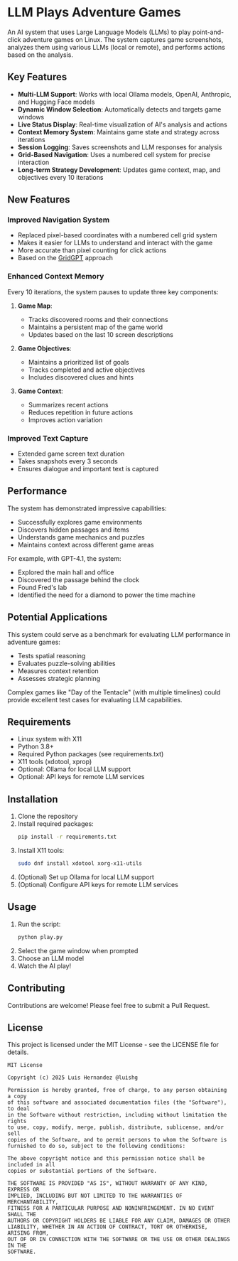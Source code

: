 # LLM Plays Adventure Games

An AI system that uses Large Language Models (LLMs) to play point-and-click adventure games on Linux. The system captures game screenshots, analyzes them using various LLMs (local or remote), and performs actions based on the analysis.

## Key Features

- **Multi-LLM Support**: Works with local Ollama models, OpenAI, Anthropic, and Hugging Face models
- **Dynamic Window Selection**: Automatically detects and targets game windows
- **Live Status Display**: Real-time visualization of AI's analysis and actions
- **Context Memory System**: Maintains game state and strategy across iterations
- **Session Logging**: Saves screenshots and LLM responses for analysis
- **Grid-Based Navigation**: Uses a numbered cell system for precise interaction
- **Long-term Strategy Development**: Updates game context, map, and objectives every 10 iterations

## New Features

### Improved Navigation System
- Replaced pixel-based coordinates with a numbered cell grid system
- Makes it easier for LLMs to understand and interact with the game
- More accurate than pixel counting for click actions
- Based on the [GridGPT](https://github.com/quinny1187/GridGPT) approach

### Enhanced Context Memory
Every 10 iterations, the system pauses to update three key components:

1. **Game Map**: 
   - Tracks discovered rooms and their connections
   - Maintains a persistent map of the game world
   - Updates based on the last 10 screen descriptions

2. **Game Objectives**:
   - Maintains a prioritized list of goals
   - Tracks completed and active objectives
   - Includes discovered clues and hints

3. **Game Context**:
   - Summarizes recent actions
   - Reduces repetition in future actions
   - Improves action variation

### Improved Text Capture
- Extended game screen text duration
- Takes snapshots every 3 seconds
- Ensures dialogue and important text is captured

## Performance

The system has demonstrated impressive capabilities:
- Successfully explores game environments
- Discovers hidden passages and items
- Understands game mechanics and puzzles
- Maintains context across different game areas

For example, with GPT-4.1, the system:
- Explored the main hall and office
- Discovered the passage behind the clock
- Found Fred's lab
- Identified the need for a diamond to power the time machine

## Potential Applications

This system could serve as a benchmark for evaluating LLM performance in adventure games:
- Tests spatial reasoning
- Evaluates puzzle-solving abilities
- Measures context retention
- Assesses strategic planning

Complex games like "Day of the Tentacle" (with multiple timelines) could provide excellent test cases for evaluating LLM capabilities.

## Requirements

- Linux system with X11
- Python 3.8+
- Required Python packages (see requirements.txt)
- X11 tools (xdotool, xprop)
- Optional: Ollama for local LLM support
- Optional: API keys for remote LLM services

## Installation

1. Clone the repository
2. Install required packages:
   ```bash
   pip install -r requirements.txt
   ```
3. Install X11 tools:
   ```bash
   sudo dnf install xdotool xorg-x11-utils
   ```
4. (Optional) Set up Ollama for local LLM support
5. (Optional) Configure API keys for remote LLM services

## Usage

1. Run the script:
   ```bash
   python play.py
   ```
2. Select the game window when prompted
3. Choose an LLM model
4. Watch the AI play!

## Contributing

Contributions are welcome! Please feel free to submit a Pull Request.

## License

This project is licensed under the MIT License - see the LICENSE file for details.

```
MIT License

Copyright (c) 2025 Luis Hernandez @luishg

Permission is hereby granted, free of charge, to any person obtaining a copy
of this software and associated documentation files (the "Software"), to deal
in the Software without restriction, including without limitation the rights
to use, copy, modify, merge, publish, distribute, sublicense, and/or sell
copies of the Software, and to permit persons to whom the Software is
furnished to do so, subject to the following conditions:

The above copyright notice and this permission notice shall be included in all
copies or substantial portions of the Software.

THE SOFTWARE IS PROVIDED "AS IS", WITHOUT WARRANTY OF ANY KIND, EXPRESS OR
IMPLIED, INCLUDING BUT NOT LIMITED TO THE WARRANTIES OF MERCHANTABILITY,
FITNESS FOR A PARTICULAR PURPOSE AND NONINFRINGEMENT. IN NO EVENT SHALL THE
AUTHORS OR COPYRIGHT HOLDERS BE LIABLE FOR ANY CLAIM, DAMAGES OR OTHER
LIABILITY, WHETHER IN AN ACTION OF CONTRACT, TORT OR OTHERWISE, ARISING FROM,
OUT OF OR IN CONNECTION WITH THE SOFTWARE OR THE USE OR OTHER DEALINGS IN THE
SOFTWARE.
```